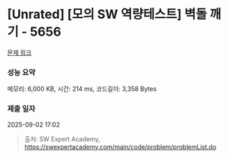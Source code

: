 # [Unrated] [모의 SW 역량테스트] 벽돌 깨기 - 5656 

[문제 링크](https://swexpertacademy.com/main/code/problem/problemDetail.do?contestProbId=AWXRQm6qfL0DFAUo) 

### 성능 요약

메모리: 6,000 KB, 시간: 214 ms, 코드길이: 3,358 Bytes

### 제출 일자

2025-09-02 17:02



> 출처: SW Expert Academy, https://swexpertacademy.com/main/code/problem/problemList.do